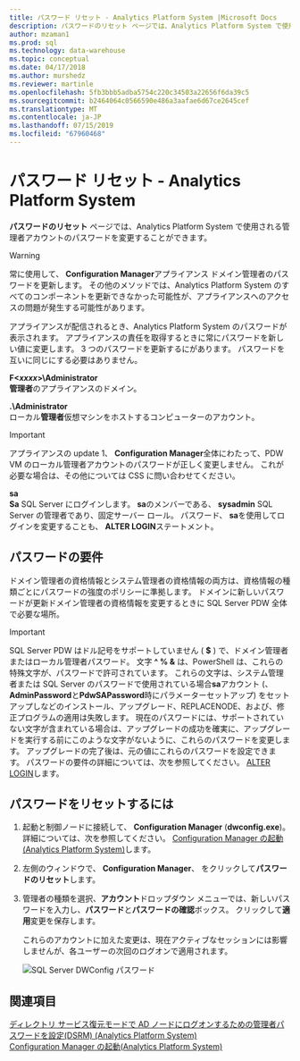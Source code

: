 ```yaml
---
title: パスワード リセット - Analytics Platform System |Microsoft Docs
description: パスワードのリセット ページでは、Analytics Platform System で使用される管理者アカウントのパスワードを変更することができます。
author: mzaman1
ms.prod: sql
ms.technology: data-warehouse
ms.topic: conceptual
ms.date: 04/17/2018
ms.author: murshedz
ms.reviewer: martinle
ms.openlocfilehash: 5fb3bbb5adba5754c220c34503a22656f6da39c5
ms.sourcegitcommit: b2464064c0566590e486a3aafae6d67ce2645cef
ms.translationtype: MT
ms.contentlocale: ja-JP
ms.lasthandoff: 07/15/2019
ms.locfileid: "67960468"
---
```

# <a name="password-reset---analytics-platform-system"></a>パスワード リセット - Analytics Platform System
**パスワードのリセット** ページでは、Analytics Platform System で使用される管理者アカウントのパスワードを変更することができます。  
  
> [!WARNING]  
> 常に使用して、 **Configuration Manager**アプライアンス ドメイン管理者のパスワードを更新します。 その他のメソッドでは、Analytics Platform System のすべてのコンポーネントを更新できなかった可能性が、アプライアンスへのアクセスの問題が発生する可能性があります。  
  
アプライアンスが配信されるとき、Analytics Platform System のパスワードが表示されます。 アプライアンスの責任を取得するときに常にパスワードを新しい値に変更します。 3 つのパスワードを更新するにがあります。 パスワードを互いに同じにする必要はありません。  
  
**F<*xxxx*>\Administrator**  
**管理者**のアプライアンスのドメイン。  
  
**.\Administrator**  
ローカル**管理者**仮想マシンをホストするコンピューターのアカウント。  
  
> [!IMPORTANT]  
> アプライアンスの update 1、 **Configuration Manager**全体にわたって、PDW VM のローカル管理者アカウントのパスワードが正しく変更しません。 これが必要な場合は、その他については CSS に問い合わせてください。  
  
**sa**  
**Sa** SQL Server にログインします。 **sa**のメンバーである、 **sysadmin** SQL Server の管理者であり、固定サーバー ロール。 パスワード、 **sa**を使用してログインを変更することも、 **ALTER LOGIN**ステートメント。  
  
## <a name="password-requirements"></a>パスワードの要件  
ドメイン管理者の資格情報とシステム管理者の資格情報の両方は、資格情報の種類ごとにパスワードの強度のポリシーに準拠します。 ドメインに新しいパスワードが更新ドメイン管理者の資格情報を変更するときに SQL Server PDW 全体で必要な場所。  
  
> [!IMPORTANT]  
> SQL Server PDW はドル記号をサポートしていません ( **$** ) で、ドメイン管理者またはローカル管理者パスワード。 文字 **^ % &** は、PowerShell は、これらの特殊文字が、パスワードで許可されています。 これらの文字は、システム管理者または SQL Server のパスワードで使用されている場合**sa**アカウント (、 **AdminPassword**と**PdwSAPassword**時にパラメーターセットアップ) をセットアップしなどのインストール、アップグレード、REPLACENODE、および、修正プログラムの適用は失敗します。 現在のパスワードには、サポートされていない文字が含まれている場合は、アップグレードの成功を確実に、アップグレードを実行する前にこのような文字がないように、これらのパスワードを変更します。 アップグレードの完了後は、元の値にこれらのパスワードを設定できます。 パスワードの要件の詳細については、次を参照してください。 [ALTER LOGIN](../t-sql/statements/alter-login-transact-sql.md)します。  
  
## <a name="to-reset-a-password"></a>パスワードをリセットするには  
  
1.  起動と制御ノードに接続して、 **Configuration Manager** (**dwconfig.exe**)。 詳細については、次を参照してください。 [Configuration Manager の起動&#40;Analytics Platform System&#41;](launch-the-configuration-manager.md)します。  
  
2.  左側のウィンドウで、 **Configuration Manager**、 をクリックして**パスワードのリセット**します。  
  
3.  管理者の種類を選択、**アカウント**ドロップダウン メニューでは、新しいパスワードを入力し、**パスワード**と**パスワードの確認**ボックス。 クリックして**適用**変更を保存します。  
  
    これらのアカウントに加えた変更は、現在アクティブなセッションには影響しませんが、各ユーザーの次回のログオンで適用されます。  
  
    ![SQL Server DWConfig パスワード](./media/password-reset/SQL_Server_PDW_DWConfig_TopPW.png "SQL_Server_PDW_DWConfig_TopPW")  
  
## <a name="see-also"></a>関連項目  
[ディレクトリ サービス復元モードで AD ノードにログオンするための管理者パスワードを設定&#40;DSRM&#41; &#40;Analytics Platform System&#41;](set-admin-password-for-logging-on-to-ad-nodes-in-directory-services-restore-mode.md)  
[Configuration Manager の起動&#40;Analytics Platform System&#41;](launch-the-configuration-manager.md)  
  
